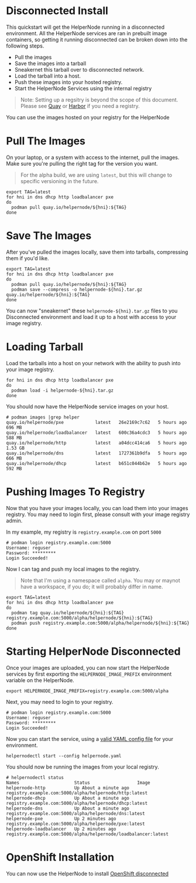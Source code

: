 # Disconnected Install

This quickstart will get the HelperNode running in a disconnected environment. All the HelperNode services are ran in prebuilt image containers, so getting it running disconnected can be broken down into the following steps.

* Pull the images
* Save the images into a tarball
* Sneakernet this tarball over to disconnected network.
* Load the tarball into a host.
* Push these images into your hosted registry.
* Start the HelperNode Services using the internal registry

> Note: Setting up a regsitry is beyond the scope of this document. Please
> see [Quay](https://www.projectquay.io/) or [Harbor](https://goharbor.io/)
> if you need a registry.

You can use the images hosted on your registry for the HelperNode

# Pull The Images

On your laptop, or a system with access to the internet, pull the
images. Make sure you're pulling the right tag for the version
you want.

> For the alpha build, we are using `latest`, but this will change to
> specific versioning in the future.

```shell
export TAG=latest
for hni in dns dhcp http loadbalancer pxe
do
  podman pull quay.io/helpernode/${hni}:${TAG}
done
```

# Save The Images

After you've pulled the images locally, save them into tarballs,
compressing them if you'd like.

```shell
export TAG=latest
for hni in dns dhcp http loadbalancer pxe
do
  podman pull quay.io/helpernode/${hni}:${TAG}
  podman save --compress -o helpernode-${hni}.tar.gz quay.io/helpernode/${hni}:${TAG} 
done
```

You can now "sneakernet" these `helpernode-${hni}.tar.gz` files to you
Disconnected environment and load it up to a host with access to your
image registry.

# Loading Tarball

Load the tarballs into a host on your network with the
ability to push into your image registry.

```shell
for hni in dns dhcp http loadbalancer pxe
do
  podman load -i helpernode-${hni}.tar.gz
done
```

You should now have the HelperNode service images on your host.

```shell
# podman images |grep helper
quay.io/helpernode/pxe            latest   26e2169c7c62   5 hours ago    696 MB
quay.io/helpernode/loadbalancer   latest   600c36a4cdc3   5 hours ago    588 MB
quay.io/helpernode/http           latest   a04dcc414ca6   5 hours ago    1.53 GB
quay.io/helpernode/dns            latest   1727361b9dfa   5 hours ago    666 MB
quay.io/helpernode/dhcp           latest   b651c044b62e   5 hours ago    592 MB
```

# Pushing Images To Registry

Now that you have your images locally, you can load them into your images
registry. You may need to login first, please consult with your image
registry admin.

In my example, my registry is `registry.example.com` on port `5000`

```shell
# podman login registry.example.com:5000
Username: reguser
Password: *********
Login Succeeded!
```

Now I can tag and push my local images to the registry.

> Note that I'm using a namespace called `alpha`. You may or maynot have
> a workspace, if you do; it will probably differ in name.

```shell
export TAG=latest
for hni in dns dhcp http loadbalancer pxe
do
  podman tag quay.io/helpernode/${hni}:${TAG}  registry.example.com:5000/alpha/helpernode/${hni}:${TAG}
  podman push registry.example.com:5000/alpha/helpernode/${hni}:${TAG}
done
```

# Starting HelperNode Disconnected

Once your images are uploaded, you can now start the HelperNode services
by first exporting the `HELPERNODE_IMAGE_PREFIX` environment variable
on the HelperNode.

```shell
export HELPERNODE_IMAGE_PREFIX=registry.example.com:5000/alpha
```

Next, you may need to login to your registry.

```shell
# podman login registry.example.com:5000
Username: reguser
Password: *********
Login Succeeded!
```

Now you can start the service, using a [valid YAML config file](yaml-file-forward.md) for
your environment.

```shell
helpernodectl start --config helpernode.yaml
```

You should now be running the images from your local registry.

```shell
# helpernodectl status
Names                     Status                  Image
helpernode-http           Up About a minute ago   registry.example.com:5000/alpha/helpernode/http:latest
helpernode-dhcp           Up About a minute ago   registry.example.com:5000/alpha/helpernode/dhcp:latest
helpernode-dns            Up About a minute ago   registry.example.com:5000/alpha/helpernode/dns:latest
helpernode-pxe            Up 2 minutes ago        registry.example.com:5000/alpha/helpernode/pxe:latest
helpernode-loadbalancer   Up 2 minutes ago        registry.example.com:5000/alpha/helpernode/loadbalancer:latest
```

# OpenShift Installation

You can now use the HelperNode to install [OpenShift disconnected](https://docs.openshift.com/container-platform/4.6/installing/installing_bare_metal/installing-restricted-networks-bare-metal.html)
